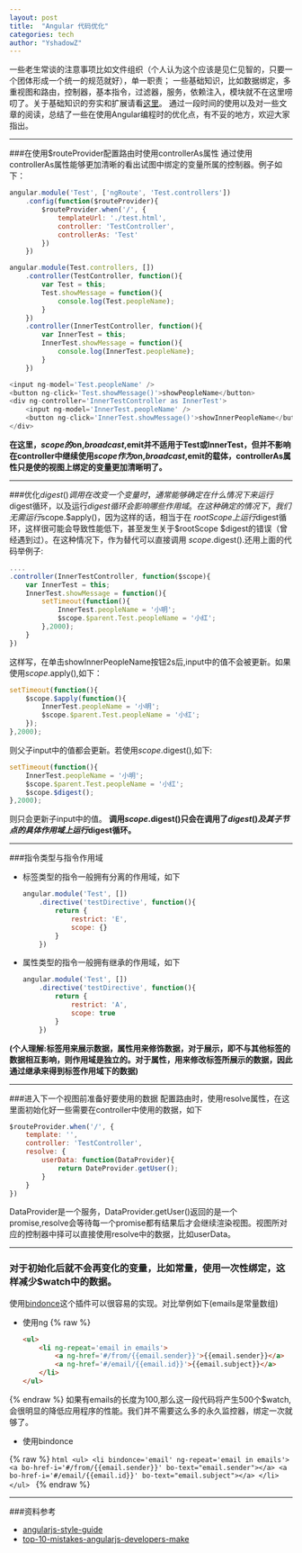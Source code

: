 ```yaml
---
layout: post
title:  "Angular 代码优化"
categories: tech
author: "YshadowZ"
---
```

一些老生常谈的注意事项比如文件组织（个人认为这个应该是见仁见智的，只要一个团体形成一个统一的规范就好），单一职责；
一些基础知识，比如数据绑定，多重视图和路由，控制器，基本指令，过滤器，服务，依赖注入，模块就不在这里唠叨了。关于基础知识的夯实和扩展请看[这里](http://www.ng-newsletter.com/advent2013/#!/)。
通过一段时间的使用以及对一些文章的阅读，总结了一些在使用Angular编程时的优化点，有不妥的地方，欢迎大家指出。

***

###在使用$routeProvider配置路由时使用controllerAs属性
通过使用controllerAs属性能够更加清晰的看出试图中绑定的变量所属的控制器。例子如下：

```javascript
angular.module('Test', ['ngRoute', 'Test.controllers'])
    .config(function($routeProvider){
        $routeProvider.when('/', {
            templateUrl: './test.html',
            controller: 'TestController',
            controllerAs: 'Test'
        })    
    })
```

```javascript
angular.module(Test.controllers, [])
    .controller(TestController, function(){
        var Test = this;
        Test.showMessage = function(){
            console.log(Test.peopleName);
        }
    })
    .controller(InnerTestController, function(){
        var InnerTest = this;
        InnerTest.showMessage = function(){
            console.log(InnerTest.peopleName);
        }
    })
```

```javascript
<input ng-model='Test.peopleName' />
<button ng-click='Test.showMessage()'>showPeopleName</button>
<div ng-controller='InnerTestController as InnerTest'>
    <input ng-model='InnerTest.peopleName' />
    <button ng-click='InnerTest.showMessage()'>showInnerPeopleName</button>
</div>
```  
  
**在这里，$scope的$on,$broadcast,$emit并不适用于Test或InnerTest，但并不影响在controller中继续使用$scope作为$on,$broadcast,$emit的载体，controllerAs属性只是使的视图上绑定的变量更加清晰明了。**

***

###优化$digest()调用
在改变一个变量时，通常能够确定在什么情况下来运行$digest循环，以及运行$digest循环会影响哪些作用域。在这种确定的情况下，我们无需运行$scope.$apply()，因为这样的话，相当于在
$rootScope上运行$digest循环，这样很可能会导致性能低下，甚至发生关于$rootScope $digest的错误（曾经遇到过）。在这种情况下，作为替代可以直接调用
$scope.$digest().还用上面的代码举例子:

```javascript
....
.controller(InnerTestController, function($scope){
    var InnerTest = this;
    InnerTest.showMessage = function(){
        setTimeout(function(){
            InnerTest.peopleName = '小明';
            $scope.$parent.Test.peopleName = '小红';
        },2000);
    }
})
```

这样写，在单击showInnerPeopleName按钮2s后,input中的值不会被更新。如果使用$scope.$apply(),如下：

```javascript
setTimeout(function(){
    $scope.$apply(function(){
        InnerTest.peopleName = '小明';
        $scope.$parent.Test.peopleName = '小红';
    });
},2000);
```

则父子input中的值都会更新。若使用$scope.$digest(),如下:

```javascript
setTimeout(function(){
    InnerTest.peopleName = '小明';
    $scope.$parent.Test.peopleName = '小红';
    $scope.$digest();
},2000);
```

则只会更新子input中的值。
**调用$scope.$digest()只会在调用了$digest()及其子节点的具体作用域上运行$digest循环。**

***

###指令类型与指令作用域

- 标签类型的指令一般拥有分离的作用域，如下
    
    ```javascript
    angular.module('Test', [])
        .directive('testDirective', function(){
            return {
                restrict: 'E',
                scope: {}
            }
        })
    ```
    
- 属性类型的指令一般拥有继承的作用域，如下
    
    ```javascript
    angular.module('Test', [])
        .directive('testDirective', function(){
            return {
                restrict: 'A',
                scope: true
            }
        })
    ```
    
**(个人理解:标签用来展示数据，属性用来修饰数据，对于展示，即不与其他标签的数据相互影响，则作用域是独立的。对于属性，用来修改标签所展示的数据，因此通过继承来得到标签作用域下的数据)**

***

###进入下一个视图前准备好要使用的数据
配置路由时，使用resolve属性，在这里面初始化好一些需要在controller中使用的数据，如下

```javascript
$routeProvider.when('/', {
    template: '',
    controller: 'TestController',
    resolve: {
        userData: function(DataProvider){
            return DateProvider.getUser();
        }
    }
})
```

DataProvider是一个服务，DataProvider.getUser()返回的是一个promise,resolve会等待每一个promise都有结果后才会继续渲染视图。视图所对应的控制器中择可以直接使用resolve中的数据，比如userData。

***

### 对于初始化后就不会再变化的变量，比如常量，使用一次性绑定，这样减少$watch中的数据。
使用[bindonce](https://github.com/pasvaz/bindonce)这个插件可以很容易的实现。对比举例如下(emails是常量数组)

- 使用ng
{% raw %}
    ```html
    <ul>
        <li ng-repeat='email in emails'>
            <a ng-href='#/from/{{email.sender}}'>{{email.sender}}</a>
            <a ng-href='#/email/{{email.id}}'>{{email.subject}}</a>
        </li>
    </ul>
    ```
{% endraw %}
如果有emails的长度为100,那么这一段代码将产生500个$watch,会很明显的降低应用程序的性能。我们并不需要这么多的永久监控器，绑定一次就够了。
    
- 使用bindonce

{% raw %}
    ```html
    <ul>
         <li bindonce='email' ng-repeat='email in emails'>
             <a bo-href-i='#/from/{{email.sender}}' bo-text="email.sender"></a>
             <a bo-href-i='#/email/{{email.id}}' bo-text="email.subject"></a>
         </li>
     </ul>
    ```
{% endraw %}

***

###资料参考

- [angularjs-style-guide](https://github.com/gocardless/angularjs-style-guide#parts-of-angular)
- [top-10-mistakes-angularjs-developers-make](http://www.airpair.com/angularjs/posts/top-10-mistakes-angularjs-developers-make)
